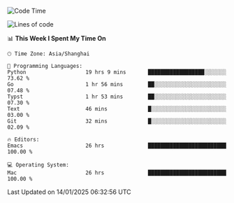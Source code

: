 <!--START_SECTION:waka-->
![Code Time](http://img.shields.io/badge/Code%20Time-2%2C472%20hrs%2028%20mins-blue)

![Lines of code](https://img.shields.io/badge/From%20Hello%20World%20I%27ve%20Written-310.0%20thousand%20lines%20of%20code-blue)

📊 **This Week I Spent My Time On** 

```text
🕑︎ Time Zone: Asia/Shanghai

💬 Programming Languages: 
Python                   19 hrs 9 mins       ██████████████████░░░░░░░   73.62 % 
Go                       1 hr 56 mins        ██░░░░░░░░░░░░░░░░░░░░░░░   07.48 % 
Typst                    1 hr 53 mins        ██░░░░░░░░░░░░░░░░░░░░░░░   07.30 % 
Text                     46 mins             █░░░░░░░░░░░░░░░░░░░░░░░░   03.00 % 
Git                      32 mins             █░░░░░░░░░░░░░░░░░░░░░░░░   02.09 % 

🔥 Editors: 
Emacs                    26 hrs              █████████████████████████   100.00 % 

💻 Operating System: 
Mac                      26 hrs              █████████████████████████   100.00 % 
```


 Last Updated on 14/01/2025 06:32:56 UTC
<!--END_SECTION:waka-->
